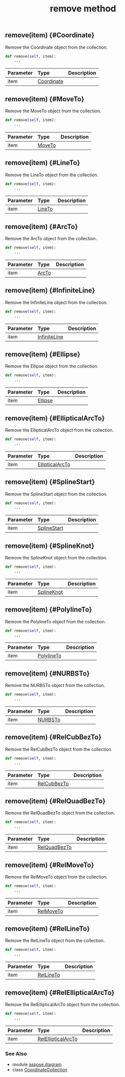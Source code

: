 ﻿---
title: remove method
second_title: Aspose.Diagram for Python via .NET API References
description: 
type: docs
weight: 50
url: /python-net/aspose.diagram/coordinatecollection/remove/
is_root: false
---

## remove(item) {#Coordinate}

Remove the Coordinate object from the collection.



```python
def remove(self, item):
    ...
```


| Parameter | Type | Description |
| :- | :- | :- |
| item | [Coordinate](/diagram/python-net/aspose.diagram/coordinate) |  |


## remove(item) {#MoveTo}

Remove the MoveTo object from the collection.



```python
def remove(self, item):
    ...
```


| Parameter | Type | Description |
| :- | :- | :- |
| item | [MoveTo](/diagram/python-net/aspose.diagram/moveto) |  |


## remove(item) {#LineTo}

Remove the LineTo object from the collection.



```python
def remove(self, item):
    ...
```


| Parameter | Type | Description |
| :- | :- | :- |
| item | [LineTo](/diagram/python-net/aspose.diagram/lineto) |  |


## remove(item) {#ArcTo}

Remove the ArcTo object from the collection.



```python
def remove(self, item):
    ...
```


| Parameter | Type | Description |
| :- | :- | :- |
| item | [ArcTo](/diagram/python-net/aspose.diagram/arcto) |  |


## remove(item) {#InfiniteLine}

Remove the InfiniteLine object from the collection.



```python
def remove(self, item):
    ...
```


| Parameter | Type | Description |
| :- | :- | :- |
| item | [InfiniteLine](/diagram/python-net/aspose.diagram/infiniteline) |  |


## remove(item) {#Ellipse}

Remove the Ellipse object from the collection.



```python
def remove(self, item):
    ...
```


| Parameter | Type | Description |
| :- | :- | :- |
| item | [Ellipse](/diagram/python-net/aspose.diagram/ellipse) |  |


## remove(item) {#EllipticalArcTo}

Remove the EllipticalArcTo object from the collection.



```python
def remove(self, item):
    ...
```


| Parameter | Type | Description |
| :- | :- | :- |
| item | [EllipticalArcTo](/diagram/python-net/aspose.diagram/ellipticalarcto) |  |


## remove(item) {#SplineStart}

Remove the SplineStart object from the collection.



```python
def remove(self, item):
    ...
```


| Parameter | Type | Description |
| :- | :- | :- |
| item | [SplineStart](/diagram/python-net/aspose.diagram/splinestart) |  |


## remove(item) {#SplineKnot}

Remove the SplineKnot object from the collection.



```python
def remove(self, item):
    ...
```


| Parameter | Type | Description |
| :- | :- | :- |
| item | [SplineKnot](/diagram/python-net/aspose.diagram/splineknot) |  |


## remove(item) {#PolylineTo}

Remove the PolylineTo object from the collection.



```python
def remove(self, item):
    ...
```


| Parameter | Type | Description |
| :- | :- | :- |
| item | [PolylineTo](/diagram/python-net/aspose.diagram/polylineto) |  |


## remove(item) {#NURBSTo}

Remove the NURBSTo object from the collection.



```python
def remove(self, item):
    ...
```


| Parameter | Type | Description |
| :- | :- | :- |
| item | [NURBSTo](/diagram/python-net/aspose.diagram/nurbsto) |  |


## remove(item) {#RelCubBezTo}

Remove the RelCubBezTo object from the collection.



```python
def remove(self, item):
    ...
```


| Parameter | Type | Description |
| :- | :- | :- |
| item | [RelCubBezTo](/diagram/python-net/aspose.diagram/relcubbezto) |  |


## remove(item) {#RelQuadBezTo}

Remove the RelQuadBezTo object from the collection.



```python
def remove(self, item):
    ...
```


| Parameter | Type | Description |
| :- | :- | :- |
| item | [RelQuadBezTo](/diagram/python-net/aspose.diagram/relquadbezto) |  |


## remove(item) {#RelMoveTo}

Remove the RelMoveTo object from the collection.



```python
def remove(self, item):
    ...
```


| Parameter | Type | Description |
| :- | :- | :- |
| item | [RelMoveTo](/diagram/python-net/aspose.diagram/relmoveto) |  |


## remove(item) {#RelLineTo}

Remove the RelLineTo object from the collection.



```python
def remove(self, item):
    ...
```


| Parameter | Type | Description |
| :- | :- | :- |
| item | [RelLineTo](/diagram/python-net/aspose.diagram/rellineto) |  |


## remove(item) {#RelEllipticalArcTo}

Remove the RelEllipticalArcTo object from the collection.



```python
def remove(self, item):
    ...
```


| Parameter | Type | Description |
| :- | :- | :- |
| item | [RelEllipticalArcTo](/diagram/python-net/aspose.diagram/relellipticalarcto) |  |



### See Also
* module [aspose.diagram](../../)
* class [CoordinateCollection](/diagram/python-net/aspose.diagram/coordinatecollection)
